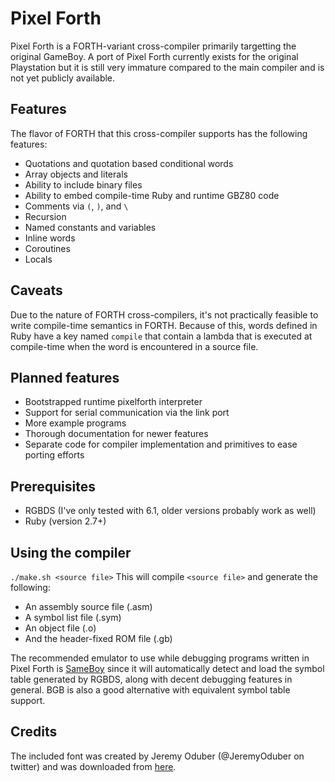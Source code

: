 # Pixel Forth
Pixel Forth is a FORTH-variant cross-compiler primarily targetting the original GameBoy. A port of Pixel Forth currently exists for the original Playstation but it is still very immature compared to the main compiler and is not yet publicly available.

## Features
The flavor of FORTH that this cross-compiler supports has the following features:
- Quotations and quotation based conditional words
- Array objects and literals
- Ability to include binary files
- Ability to embed compile-time Ruby and runtime GBZ80 code
- Comments via `(`, `)`, and `\`
- Recursion
- Named constants and variables
- Inline words
- Coroutines
- Locals

## Caveats
Due to the nature of FORTH cross-compilers, it's not practically feasible to write
compile-time semantics in FORTH. Because of this, words defined in Ruby have a 
key named `compile` that contain a lambda that is executed at compile-time when
the word is encountered in a source file.

## Planned features
- Bootstrapped runtime pixelforth interpreter
- Support for serial communication via the link port
- More example programs
- Thorough documentation for newer features
- Separate code for compiler implementation and primitives to ease porting efforts

## Prerequisites
- RGBDS (I've only tested with 6.1, older versions probably work as well)
- Ruby (version 2.7+)

## Using the compiler
`./make.sh <source file>`
This will compile `<source file>` and generate the following:
- An assembly source file (.asm)
- A symbol list file (.sym)
- An object file (.o)
- And the header-fixed ROM file (.gb)

The recommended emulator to use while debugging programs written in Pixel Forth
is [SameBoy](https://sameboy.github.io/) since it will automatically detect and load
the symbol table generated by RGBDS, along with decent debugging features in general. BGB is also a good alternative with equivalent symbol table support.

## Credits
The included font was created by Jeremy Oduber (@JeremyOduber on twitter) and was downloaded from [here](https://jeremyoduber.itch.io/fonts-for-gb-studio).
